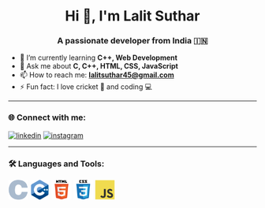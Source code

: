 
<h1 align="center">Hi 👋, I'm Lalit Suthar</h1>
<h3 align="center">A passionate developer from India 🇮🇳</h3>

- 🌱 I’m currently learning **C++, Web Development**
- 💬 Ask me about **C, C++, HTML, CSS, JavaScript**
- 📫 How to reach me: **lalitsuthar45@gmail.com**
- ⚡ Fun fact: I love cricket 🏏 and coding 💻

---

### 🌐 Connect with me:
<p align="left">
<a href="https://linkedin.com/in/lalit-suthar-445646334" target="blank"><img align="center" src="https://cdn-icons-png.flaticon.com/512/174/174857.png" alt="linkedin" height="40" width="40" /></a>
<a href="https://instagram.com/lucky_str_45" target="blank"><img align="center" src="https://cdn-icons-png.flaticon.com/512/2111/2111463.png" alt="instagram" height="40" width="40" /></a>
</p>

---

### 🛠️ Languages and Tools:
<p align="left"> 
  <img src="https://raw.githubusercontent.com/devicons/devicon/master/icons/c/c-original.svg" alt="c" width="40" height="40"/>
  <img src="https://raw.githubusercontent.com/devicons/devicon/master/icons/cplusplus/cplusplus-original.svg" alt="cplusplus" width="40" height="40"/>
  <img src="https://raw.githubusercontent.com/devicons/devicon/master/icons/html5/html5-original-wordmark.svg" alt="html5" width="40" height="40"/>
  <img src="https://raw.githubusercontent.com/devicons/devicon/master/icons/css3/css3-original-wordmark.svg" alt="css3" width="40" height="40"/>
  <img src="https://raw.githubusercontent.com/devicons/devicon/master/icons/javascript/javascript-original.svg" alt="javascript" width="40" height="40"/>
</p>

